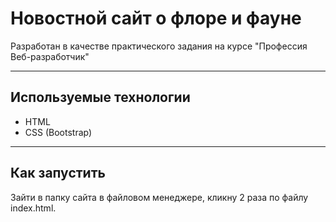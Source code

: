 # Новостной сайт о флоре и фауне
Разработан в качестве практического задания на курсе "Профессия Веб-разработчик"

---

## Используемые технологии
* HTML
* CSS (Bootstrap)

---

## Как запустить
Зайти в папку сайта в файловом менеджере, кликну 2 раза по файлу index.html.